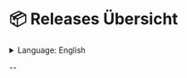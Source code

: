 # 📦 **Releases Übersicht**
<details>
  <summary>Language: English</summary>

[🇬🇧 **English**](https://github.com/NestLegends/Creator-Server/blob/main/README.md)
[🇩🇪 **Deutsch**](.md/german.md)

</details>

--
